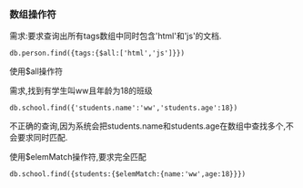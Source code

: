 ### 数组操作符

需求:要求查询出所有tags数组中同时包含'html'和'js'的文档.

```
db.person.find({tags:{$all:['html','js']}})
```

使用$all操作符


需求,找到有学生叫ww且年龄为18的班级

```
db.school.find({'students.name':'ww','students.age':18})
```

不正确的查询,因为系统会把students.name和students.age在数组中查找多个,不会要求同时匹配.


使用$elemMatch操作符,要求完全匹配

```
db.school.find({students:{$elemMatch:{name:'ww',age:18}}})
```
